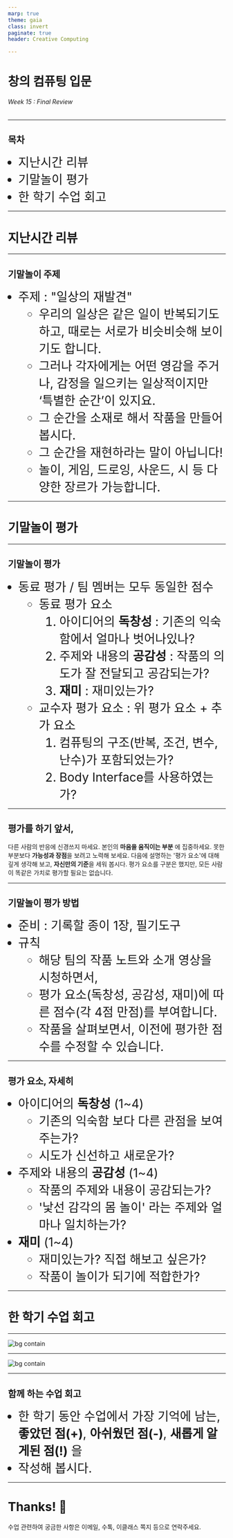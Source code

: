 ```yaml
---
marp: true
theme: gaia
class: invert
paginate: true
header: Creative Computing

---
```

<!--
_class: lead
_paginate: false
-->
# **창의 컴퓨팅 입문**
###### Week 15 : Final Review

---
## 목차
* 지난시간 리뷰
* 기말놀이 평가
* 한 학기 수업 회고

---
<!--
_class: lead
_paginate: false
-->
# 지난시간 리뷰

---
## 기말놀이 주제 
* 주제 : "일상의 재발견"
  - 우리의 일상은 같은 일이 반복되기도 하고, 때로는 서로가 비슷비슷해 보이기도 합니다.
  - 그러나 각자에게는 어떤 영감을 주거나, 감정을 일으키는 일상적이지만 ‘특별한 순간’이 있지요.
  - 그 순간을 소재로 해서 작품을 만들어봅시다.
  - 그 순간을 재현하라는 말이 아닙니다!
  - 놀이, 게임, 드로잉, 사운드, 시 등 다양한 장르가 가능합니다.

---
<!--
_class: lead
_paginate: false
-->
# 기말놀이 평가

---
## 기말놀이 평가
* 동료 평가 / 팀 멤버는 모두 동일한 점수
  - 동료 평가 요소
    1. 아이디어의 **독창성** : 기존의 익숙함에서 얼마나 벗어나있나?
    2. 주제와 내용의 **공감성** : 작품의 의도가 잘 전달되고 공감되는가?
    3. **재미** : 재미있는가?
  - 교수자 평가 요소 : 위 평가 요소 + 추가 요소 
    1. 컴퓨팅의 구조(반복, 조건, 변수, 난수)가 포함되었는가?
    2. Body Interface를 사용하였는가?

---
## 평가를 하기 앞서,
다른 사람의 반응에 신경쓰지 마세요.
본인의 **마음을 움직이는 부분** 에 집중하세요.
못한 부분보다 **가능성과 장점**을 보려고 노력해 보세요.
다음에 설명하는 '평가 요소'에 대해 깊게 생각해 보고, **자신만의 기준**을 세워 봅시다.
평가 요소를 구분은 했지만, 모든 사람이 똑같은 가치로 평가할 필요는 없습니다.

---
## 기말놀이 평가 방법
* 준비 : 기록할 종이 1장, 필기도구
* 규칙
  - 해당 팀의 작품 노트와 소개 영상을 시청하면서, 
  - 평가 요소(독창성, 공감성, 재미)에 따른 점수(각 4점 만점)를 부여합니다.
  - 작품을 살펴보면서, 이전에 평가한 점수를 수정할 수 있습니다. 

---
<style scoped>
li {
  font-size: 28px;
}
</style>

## 평가 요소, 자세히
* 아이디어의 **독창성** (1~4)
  - 기존의 익숙함 보다 다른 관점을 보여주는가?
  - 시도가 신선하고 새로운가?
* 주제와 내용의 **공감성** (1~4)
  - 작품의 주제와 내용이 공감되는가?
  - '낯선 감각의 몸 놀이' 라는 주제와 얼마나 일치하는가?
* **재미** (1~4)
  - 재미있는가? 직접 해보고 싶은가?
  - 작품이 놀이가 되기에 적합한가?

---
<!--
_class: lead
_paginate: false
-->
# 한 학기 수업 회고

---
![bg contain](img/w15-01.jpg)

---
![bg contain](img/w15-02.jpg)

---
## 함께 하는 수업 회고
* 한 학기 동안 수업에서 가장 기억에 남는, 
  **좋았던 점(+)**, 
  **아쉬웠던 점(-)**, 
  **새롭게 알게된 점(!)** 을 
* 작성해 봅시다.

---
<!--
_class: lead
_paginate: false
-->
# Thanks! 🎉 

수업 관련하여 궁금한 사항은 
이메일, 수톡, 이클래스 쪽지 등으로 연락주세요.